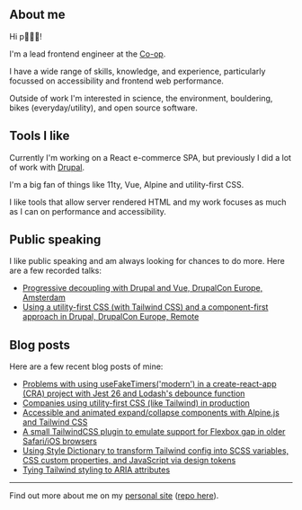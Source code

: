 ## About me

Hi p!

I'm a lead frontend engineer at the [Co-op](https://github.com/coopdigital).

I have a wide range of skills, knowledge, and experience, particularly focussed on accessibility and frontend web performance. 

Outside of work I'm interested in science, the environment, bouldering, bikes (everyday/utility), and open source software.

## Tools I like

Currently I'm working on a React e-commerce SPA, but previously I did a lot of work with [Drupal](https://www.drupal.org/u/phil-wolstenholme).

I'm a big fan of things like 11ty, Vue, Alpine and utility-first CSS. 

I like tools that allow server rendered HTML and my work focuses as much as I can on performance and accessibility.

## Public speaking

I like public speaking and am always looking for chances to do more. Here are a few recorded talks:

* [Progressive decoupling with Drupal and Vue, DrupalCon Europe, Amsterdam](https://www.youtube.com/watch?v=TBLlwvM_uPc)
* [Using a utility-first CSS (with Tailwind CSS) and a component-first approach in Drupal, DrupalCon Europe, Remote](https://www.youtube.com/watch?v=MYY1teFZ_Fk)

## Blog posts

Here are a few recent blog posts of mine:

* [Problems with using useFakeTimers('modern') in a create-react-app (CRA) project with Jest 26 and Lodash's debounce function](https://dev.to/philw_/problems-with-using-usefaketimersmodern-in-a-create-react-app-cra-project-with-jest-26-and-lodashs-debounce-function-3ohd)
* [Companies using utility-first CSS (like Tailwind) in production](https://dev.to/philw_/companies-using-utility-first-css-for-example-tailwind-in-production-75f)
* [Accessible and animated expand/collapse components with Alpine.js and Tailwind CSS](https://dev.to/philw_/accessible-and-animated-expand-collapse-components-with-alpine-js-and-tailwind-css-ccn)
* [A small TailwindCSS plugin to emulate support for Flexbox gap in older Safari/iOS browsers](https://dev.to/philw_/a-small-tailwindcss-plugin-to-emulate-support-for-gap-in-older-safari-ios-browsers-1hld)
* [Using Style Dictionary to transform Tailwind config into SCSS variables, CSS custom properties, and JavaScript via design tokens](https://dev.to/philw_/using-style-dictionary-to-transform-tailwind-config-into-scss-variables-css-custom-properties-and-javascript-via-design-tokens-24h5)
* [Tying Tailwind styling to ARIA attributes](https://dev.to/philw_/tying-tailwind-styling-to-aria-attributes-502f)


----

Find out more about me on my [personal site](https://wolstenhol.me/) ([repo here](https://github.com/philwolstenholme/wolstenhol-11ty/)).

